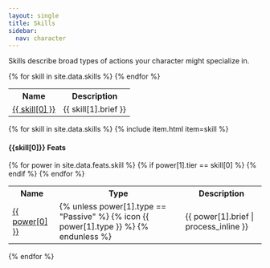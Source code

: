 ```yaml
---
layout: single
title: Skills
sidebar:
  nav: character
---
```


Skills describe broad types of actions your character might specialize in.

<table>
  <tr>
    <th>Name</th>
    <th>Description</th>
  </tr>
{% for skill in site.data.skills %}
  <tr>
    <td>
      <a href="#{{ skill[0] | slugify }}">{{ skill[0] }}</a>
    </td>
    <td>{{ skill[1].brief }}</td>
  </tr>
{% endfor %}
</table>

{% for skill in site.data.skills %}
  {% include item.html item=skill %}
  
  <h4>{{skill[0]}} Feats</h4>
  <table>
    <tr>
      <th>Name</th>
      <th>Type</th>
      <th>Description</th>
    </tr>
    {% for power in site.data.feats.skill %}
      {% if power[1].tier == skill[0] %}
        <tr>
          <td>
            <a href="feats-skill.html#{{ power[0] | slugify }}">{{ power[0] }}</a>
          </td>
          <td>
            {% unless power[1].type == "Passive" %}
              {% icon {{ power[1].type }} %}
            {% endunless %}
          </td>
          <td>{{ power[1].brief | process_inline }}</td>
        </tr>
      {% endif %}
    {% endfor %}
  </table>
{% endfor %}
